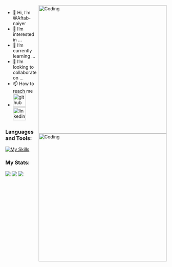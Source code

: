 <img align="right" alt="Coding" width="400" src="https://tenor.com/bwEBR.gif"> 

- 👋 Hi, I’m @Aftab-naiyer <img align="right" alt="Coding" width="400" src="https://media.giphy.com/media/26tn33aiTi1jkl6H6/giphy.gif">
- 👀 I’m interested in ...
- 🌱 I’m currently learning ...         
- 💞️ I’m looking to collaborate on ... 
- 📫 How to reach me 
- [<img src='https://cdn.jsdelivr.net/npm/simple-icons@3.0.1/icons/github.svg' alt='github' height='40'>](https://github.com/Aftab-naiyer)  [<img src='https://cdn.jsdelivr.net/npm/simple-icons@3.0.1/icons/linkedin.svg' alt='linkedin' height='40'>](https://www.linkedin.com/in/aftab-khan-9908b71b6/)  
<!---
Aftab-naiyer/Aftab-naiyer is a ✨ special ✨ repository because its `README.md` (this file) appears on your GitHub profile.
You can click the Preview link to take a look at your changes.
--->

### Languages and Tools:
[![My Skills](https://skills.thijs.gg/icons?i=java,kotlin,nodejs,cpp,c,docker,mongodb,mysql,py,linux,bootstrap,firebase,flask,react,heroku,kubernetes,aws,figma&theme=light)](https://skills.thijs.gg)

### My Stats:

<img src="https://github-readme-stats.vercel.app/api?username=Aftab-naiyer&show_icons=true"/>

<img src="https://github-readme-stats.vercel.app/api/top-langs?username=Aftab-naiyer"/>

<img src="https://github-readme-streak-stats.herokuapp.com/?user=Aftab-naiyer"/>
